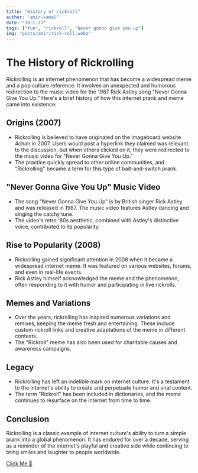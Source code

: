 ```yaml
---
title: "History of rickroll"
author: "amir-kamal"
date: "10-1-23"
tags: ["fun", "rickroll", "Never gonna give you up"]
img: "posts/amir/rick-roll.webp"
---
```


# The History of Rickrolling

Rickrolling is an internet phenomenon that has become a widespread meme and a pop culture reference. It involves an unexpected and humorous redirection to the music video for the 1987 Rick Astley song "Never Gonna Give You Up." Here's a brief history of how this internet prank and meme came into existence:

## Origins (2007)

- Rickrolling is believed to have originated on the imageboard website 4chan in 2007. Users would post a hyperlink they claimed was relevant to the discussion, but when others clicked on it, they were redirected to the music video for "Never Gonna Give You Up."
- The practice quickly spread to other online communities, and "Rickrolling" became a term for this type of bait-and-switch prank.

## "Never Gonna Give You Up" Music Video

- The song "Never Gonna Give You Up" is by British singer Rick Astley and was released in 1987. The music video features Astley dancing and singing the catchy tune.
- The video's retro '80s aesthetic, combined with Astley's distinctive voice, contributed to its popularity.

## Rise to Popularity (2008)

- Rickrolling gained significant attention in 2008 when it became a widespread internet meme. It was featured on various websites, forums, and even in real-life events.
- Rick Astley himself acknowledged the meme and the phenomenon, often responding to it with humor and participating in live rickrolls.

## Memes and Variations

- Over the years, rickrolling has inspired numerous variations and remixes, keeping the meme fresh and entertaining. These include custom rickroll links and creative adaptations of the meme in different contexts.
- The "Rickroll" meme has also been used for charitable causes and awareness campaigns.

## Legacy

- Rickrolling has left an indelible mark on internet culture. It's a testament to the internet's ability to create and perpetuate humor and viral content.
- The term "Rickroll" has been included in dictionaries, and the meme continues to resurface on the internet from time to time.

## Conclusion

Rickrolling is a classic example of internet culture's ability to turn a simple prank into a global phenomenon. It has endured for over a decade, serving as a reminder of the internet's playful and creative side while continuing to bring smiles and laughter to people worldwide.

[Click Me 🤗](https://www.youtube.com/watch?v=dQw4w9WgXcQ&pp=ygUIcmlja3JvbGw%3D)
